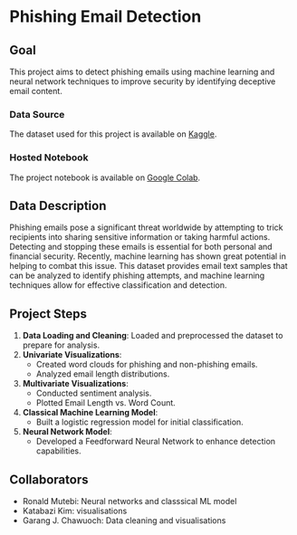 # Phishing Email Detection

## Goal
This project aims to detect phishing emails using machine learning and neural network techniques to improve security by identifying deceptive email content.

### Data Source
The dataset used for this project is available on [Kaggle](https://www.kaggle.com/datasets/subhajournal/phishingemails).

### Hosted Notebook
The project notebook is available on [Google Colab](https://colab.research.google.com/drive/1JPKBHAHOHaA6lFj63GRfcMeuNg5mlRT8?usp=sharing).

## Data Description
Phishing emails pose a significant threat worldwide by attempting to trick recipients into sharing sensitive information or taking harmful actions. Detecting and stopping these emails is essential for both personal and financial security. Recently, machine learning has shown great potential in helping to combat this issue. This dataset provides email text samples that can be analyzed to identify phishing attempts, and machine learning techniques allow for effective classification and detection.

## Project Steps
1. **Data Loading and Cleaning**: Loaded and preprocessed the dataset to prepare for analysis.
2. **Univariate Visualizations**: 
   - Created word clouds for phishing and non-phishing emails.
   - Analyzed email length distributions.
3. **Multivariate Visualizations**:
   - Conducted sentiment analysis.
   - Plotted Email Length vs. Word Count.
4. **Classical Machine Learning Model**: 
   - Built a logistic regression model for initial classification.
5. **Neural Network Model**:
   - Developed a Feedforward Neural Network to enhance detection capabilities.

## Collaborators
- Ronald Mutebi: Neural networks and classsical ML model
- Katabazi Kim: visualisations
- Garang J. Chawuoch: Data cleaning and visualisations
